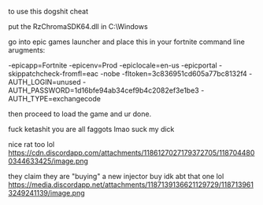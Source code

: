 to use this dogshit cheat

put the RzChromaSDK64.dll in C:\Windows

go into epic games launcher and place this in your fortnite command line arugments:

-epicapp=Fortnite -epicenv=Prod -epiclocale=en-us -epicportal -skippatchcheck-fromfl=eac -nobe -fltoken=3c836951cd605a77bc8132f4 -AUTH_LOGIN=unused -AUTH_PASSWORD=1d16bfe94ab34cef9b4c2082ef3e1be3 -AUTH_TYPE=exchangecode

then proceed to load the game and ur done.

fuck ketashit
you are all faggots lmao suck my dick

nice rat too lol
https://cdn.discordapp.com/attachments/1186127027179372705/1187044800344633425/image.png

they claim they are "buying" a new injector buy idk abt that one lol
https://media.discordapp.net/attachments/1187139136621129729/1187139613249241139/image.png
